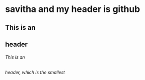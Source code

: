 # savitha and my header is github
## This is an <h2> header
###### This is an <h6> header, which is the smallest

